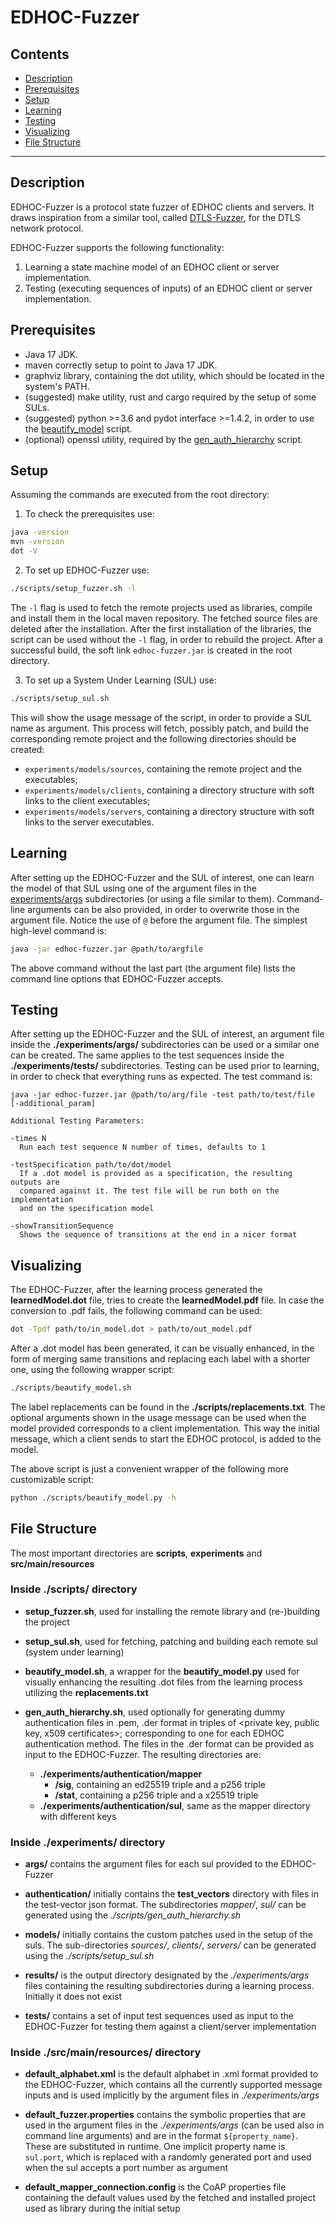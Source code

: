 # EDHOC-Fuzzer

## Contents

* [Description](#description)
* [Prerequisites](#prerequisites)
* [Setup](#setup)
* [Learning](#learning)
* [Testing](#testing)
* [Visualizing](#visualizing)
* [File Structure](#file-structure)

--------

## Description

EDHOC-Fuzzer is a protocol state fuzzer of EDHOC clients and servers.
It draws inspiration from a similar tool, called [DTLS-Fuzzer](https://github.com/assist-project/dtls-fuzzer),
for the DTLS network protocol.

EDHOC-Fuzzer supports the following functionality:

1. Learning a state machine model of an EDHOC client or server implementation.
2. Testing (executing sequences of inputs) of an EDHOC client or server implementation.

## Prerequisites

* Java 17 JDK.
* maven correctly setup to point to Java 17 JDK.
* graphviz library, containing the dot utility, which should be located in the system's PATH.
* (suggested) make utility, rust and cargo required by the setup of some SULs.
* (suggested) python >=3.6 and pydot interface >=1.4.2, in order to use the [beautify_model](scripts/beautify_model.sh) script.
* (optional) openssl utility, required by the [gen_auth_hierarchy](scripts/gen_auth_hierarchy.sh) script.

## Setup

Assuming the commands are executed from the root directory:

1. To check the prerequisites use:
```bash
java -version
mvn -version
dot -V
```

2. To set up EDHOC-Fuzzer use:
```bash
./scripts/setup_fuzzer.sh -l
```
The `-l` flag is used to fetch the remote projects used as libraries, compile and install them in the local maven repository.
The fetched source files are deleted after the installation. After the first installation of the libraries, the script can
be used without the `-l` flag, in order to rebuild the project. After a successful build, the soft link `edhoc-fuzzer.jar`
is created in the root directory.

3. To set up a System Under Learning (SUL) use:
```bash
./scripts/setup_sul.sh
```
This will show the usage message of the script, in order to provide a SUL name as argument.
This process will fetch, possibly patch, and build the corresponding remote project and the following directories should be created:
* `experiments/models/sources`, containing the remote project and the executables;
* `experiments/models/clients`, containing a directory structure with soft links to the client executables;
* `experiments/models/servers`, containing a directory structure with soft links to the server executables.


## Learning
After setting up the EDHOC-Fuzzer and the SUL of interest, one can learn the model of that SUL
using one of the argument files in the [experiments/args](experiments/args) subdirectories
(or using a file similar to them).
Command-line arguments can be also provided, in order to overwrite those in the argument file.
Notice the use of `@` before the argument file.
The simplest high-level command is:
```bash
java -jar edhoc-fuzzer.jar @path/to/argfile
```
The above command without the last part (the argument file) lists the command line options that EDHOC-Fuzzer accepts.


## Testing
After setting up the EDHOC-Fuzzer and the SUL of interest, an argument file inside the **./experiments/args/**
subdirectories can be used or a similar one can be created. The same applies to the test sequences inside the
**./experiments/tests/** subdirectories. Testing can be used prior to learning, in order to check that everything
runs as expected. The test command is:
```
java -jar edhoc-fuzzer.jar @path/to/arg/file -test path/to/test/file [-additional_param]

Additional Testing Parameters:

-times N
  Run each test sequence N number of times, defaults to 1

-testSpecification path/to/dot/model
  If a .dot model is provided as a specification, the resulting outputs are
  compared against it. The test file will be run both on the implementation
  and on the specification model

-showTransitionSequence
  Shows the sequence of transitions at the end in a nicer format
```


## Visualizing
The EDHOC-Fuzzer, after the learning process generated the **learnedModel.dot** file, tries to create the
**learnedModel.pdf** file.
In case the conversion to .pdf fails, the following command can be used:
```bash
dot -Tpdf path/to/in_model.dot > path/to/out_model.pdf
```

After a .dot model has been generated, it can be visually enhanced, in the form of merging same transitions and
replacing each label with a shorter one, using the following wrapper script:
```bash
./scripts/beautify_model.sh
```
The label replacements can be found in the **./scripts/replacements.txt**. The optional arguments shown in the usage
message can be used when the model provided corresponds to a client implementation. This way the initial message, which a
client sends to start the EDHOC protocol, is added to the model.

The above script is just a convenient wrapper of the following more customizable script:
```bash
python ./scripts/beautify_model.py -h
```


## File Structure

The most important directories are **scripts**, **experiments** and **src/main/resources**

### Inside ./scripts/ directory

* **setup_fuzzer.sh**, used for installing the remote library and (re-)building the project


* **setup_sul.sh**, used for fetching, patching and building each remote sul (system under learning)


* **beautify_model.sh**, a wrapper for the **beautify_model.py** used for visually enhancing the resulting .dot files from
the learning process utilizing the **replacements.txt**


* **gen_auth_hierarchy.sh**, used optionally for generating dummy authentication files in .pem, .der format in triples of
<private key, public key, x509 certificates>; corresponding to one for each EDHOC authentication method.
The files in the .der format can be provided as input to the EDHOC-Fuzzer. The resulting directories are:
  * **./experiments/authentication/mapper**
    * **/sig**, containing an ed25519 triple and a p256 triple
    * **/stat**, containing a p256 triple and a x25519 triple
  * **./experiments/authentication/sul**, same as the mapper directory with different keys


### Inside ./experiments/ directory

* **args/** contains the argument files for each sul provided to the EDHOC-Fuzzer


* **authentication/** initially contains the **test_vectors** directory with files in the test-vector json format.
The subdirectories *mapper/*, *sul/* can be generated using the *./scripts/gen_auth_hierarchy.sh*


* **models/** initially contains the custom patches used in the setup of the suls. The sub-directories
*sources/*, *clients/*, *servers/* can be generated using the *./scripts/setup_sul.sh*


* **results/** is the output directory designated by the *./experiments/args* files containing the resulting
subdirectories during a learning process. Initially it does not exist


* **tests/** contains a set of input test sequences used as input to the EDHOC-Fuzzer for testing them against
a client/server implementation


### Inside ./src/main/resources/ directory

* **default_alphabet.xml** is the default alphabet in .xml format provided to the EDHOC-Fuzzer, which contains all the
currently supported message inputs and is used implicitly by the argument files in *./experiments/args*


* **default_fuzzer.properties** contains the symbolic properties that are used in the argument files in the
*./experiments/args* (can be used also in command line arguments) and are in the format `${property_name}`.
These are substituted in runtime. One implicit property name is `sul.port`, which is replaced with a randomly generated
port and used when the sul accepts a port number as argument


* **default_mapper_connection.config** is the CoAP properties file containing the default values used by
the fetched and installed project used as library during the initial setup
